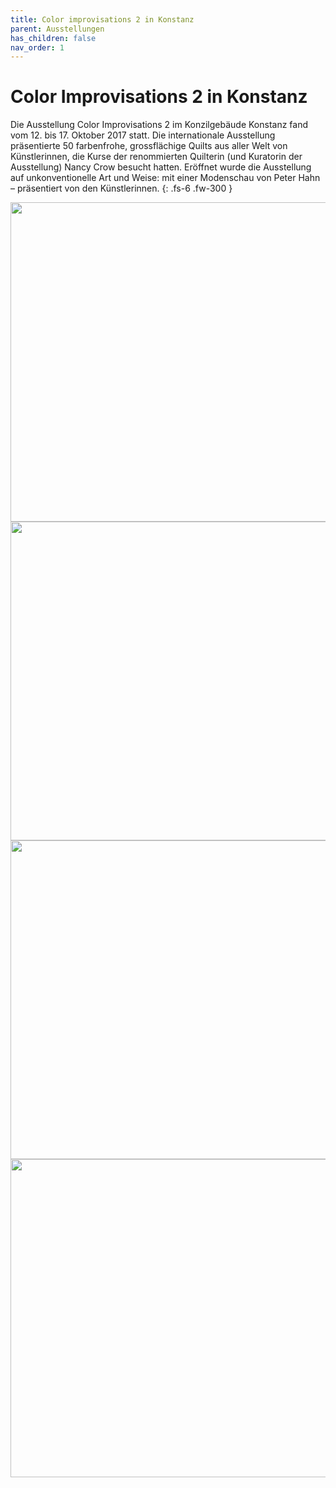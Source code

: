 ```yaml
---
title: Color improvisations 2 in Konstanz
parent: Ausstellungen
has_children: false
nav_order: 1
---
```


# Color Improvisations 2 in Konstanz

Die Ausstellung Color Improvisations 2 im Konzilgebäude Konstanz fand vom 12. bis 17. Oktober 2017 statt. Die internationale Ausstellung präsentierte 50 farbenfrohe, grossflächige Quilts aus aller Welt von Künstlerinnen, die Kurse der renommierten Quilterin (und Kuratorin der Ausstellung) Nancy Crow besucht hatten. Eröffnet wurde die Ausstellung auf unkonventionelle Art und Weise: mit einer Modenschau von Peter Hahn – präsentiert von den Künstlerinnen.
{: .fs-6 .fw-300 }

<img src="images/exhibitions1/1.jpg" loading="lazy" alt="" width="768" height="511">
<img src="images/exhibitions1/2.jpg" loading="lazy" alt="" width="768" height="510">
<img src="images/exhibitions1/3.jpg" loading="lazy" alt="" width="768" height="510">
<img src="images/exhibitions1/4.jpg" loading="lazy" alt="" width="768" height="509">
